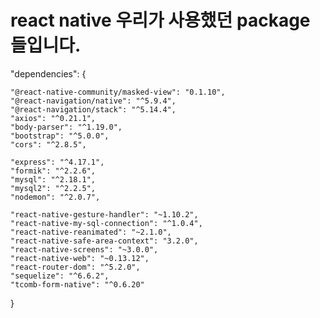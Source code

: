 # react native 우리가 사용했던 package들입니다. 

"dependencies": {

    "@react-native-community/masked-view": "0.1.10",
    "@react-navigation/native": "^5.9.4",
    "@react-navigation/stack": "^5.14.4",
    "axios": "^0.21.1",
    "body-parser": "^1.19.0",
    "bootstrap": "^5.0.0",
    "cors": "^2.8.5",

    "express": "^4.17.1",
    "formik": "^2.2.6",
    "mysql": "^2.18.1",
    "mysql2": "^2.2.5",
    "nodemon": "^2.0.7",
    
    "react-native-gesture-handler": "~1.10.2",
    "react-native-my-sql-connection": "^1.0.4",
    "react-native-reanimated": "~2.1.0",
    "react-native-safe-area-context": "3.2.0",
    "react-native-screens": "~3.0.0",
    "react-native-web": "~0.13.12",
    "react-router-dom": "^5.2.0",
    "sequelize": "^6.6.2",
    "tcomb-form-native": "^0.6.20"
}

